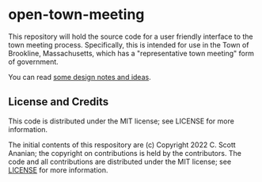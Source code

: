 # open-town-meeting

This repository will hold the source code for a user friendly interface to
the town meeting process.  Specifically, this is intended for use in
the Town of Brookline, Massachusetts, which has a "representative town
meeting" form of government.

You can read [some design notes and ideas](./NOTES.md).

## License and Credits

This code is distributed under the MIT license; see LICENSE for more
information.

The initial contents of this respository are
(c) Copyright 2022 C. Scott Ananian; the copyright on contributions is
held by the contributors.  The code and all contributions are
distributed under the MIT license; see [LICENSE](./LICENSE) for more
information.
